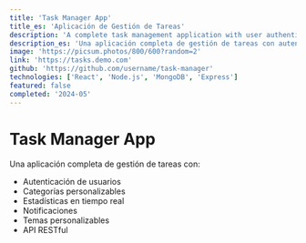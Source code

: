 ```yaml
---
title: 'Task Manager App'
title_es: 'Aplicación de Gestión de Tareas'
description: 'A complete task management application with user authentication, customizable categories, and real-time statistics.'
description_es: 'Una aplicación completa de gestión de tareas con autenticación de usuarios, categorías personalizables y estadísticas en tiempo real.'
image: 'https://picsum.photos/800/600?random=2'
link: 'https://tasks.demo.com'
github: 'https://github.com/username/task-manager'
technologies: ['React', 'Node.js', 'MongoDB', 'Express']
featured: false
completed: '2024-05'
---
```


# Task Manager App

Una aplicación completa de gestión de tareas con:

- Autenticación de usuarios
- Categorías personalizables
- Estadísticas en tiempo real
- Notificaciones
- Temas personalizables
- API RESTful 